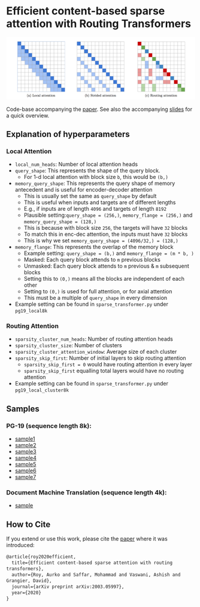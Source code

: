 # Efficient content-based sparse attention with Routing Transformers

<img src = "image/routing_attention.png" alt="Routing attention">

Code-base accompanying the [paper](https://arxiv.org/abs/2003.05997). See also
the accompanying [slides](https://drive.google.com/file/d/1maX-UQbtnVtxQqLmHvWVN6LNYtnBaTd9/view?usp=sharing)
for a quick overview.

## Explanation of hyperparameters

### Local Attention

*   `local_num_heads`: Number of local attention heads
*   `query_shape`: This represents the shape of the query block.
    *   For 1-d local attention with block size `b`, this would be `(b,)`
*   `memory_query_shape`: This represents the query shape of memory antecedent
    and is useful for encoder-decoder attention
    * This is usually set the same as `query_shape` by default
    * This is useful when inputs and targets are of different lengths
    * E.g., if inputs are of length `4096` and targets of length `8192`
    * Plausible setting:`query_shape = (256,)`, `memory_flange = (256,)` and
      `memory_query_shape = (128,)`
    * This is because with block size `256`, the targets will have `32` blocks
    * To match this in enc-dec attention, the inputs must have `32` blocks
    * This is why we set `memory_query_shape = (4096/32,) = (128,)`
*   `memory_flange`: This represents the overlap of the memory block
    * Example setting: `query_shape = (b,)` and `memory_flange = (m * b, )`
    * Masked: Each query block attends to `m` previous blocks
    * Unmasked: Each query block attends to `m` previous & `m` subsequent blocks
    * Setting this to `(0,)` means all the blocks are independent of each other
    * Setting to `(0,)` is used for full attention, or for axial attention
    * This must be a multiple of `query_shape` in every dimension
*   Example setting can be found in `sparse_transformer.py` under `pg19_local8k`

### Routing Attention

*   `sparsity_cluster_num_heads`: Number of routing attention heads
*   `sparsity_cluster_size`: Number of clusters
*   `sparsity_cluster_attention_window`: Average size of each cluster
*   `sparsity_skip_first`: Number of initial layers to skip routing attention
    *   `sparsity_skip_first = 0` would have routing attention in every layer
    *   `sparsity_skip_first` equalling total layers would have no routing
        attention
*   Example setting can be found in `sparse_transformer.py` under
    `pg19_local_cluster8k`

## Samples

### PG-19 (sequence length 8k):

- [sample1](https://docs.google.com/document/d/1YE6644MprOr1vJkY0lJPeYswJQxncBmD_O12LQAMxIA/edit?usp=sharing)
- [sample2](https://docs.google.com/document/d/1UwCYAbIMHOXe07X5ELMwTPa90rqrZCGiJML4jywc0yY/edit?usp=sharing)
- [sample3](https://docs.google.com/document/d/1dC2zNExumaaxTu7BiClo88bZ0JKJMAJolJQDkcOHT70/edit?usp=sharing)
- [sample4](https://docs.google.com/document/d/1zoYG-x_1ElNZc6TatHfGgasNKAuOEqtaBI91ygfb2jA/edit?usp=sharing)
- [sample5](https://docs.google.com/document/d/1XvwY8jFUGGEw3S2HzNx7gBg-9nzSRWHtQVNQAyTVuAU/edit?usp=sharing)
- [sample6](https://docs.google.com/document/d/1RZrOI8e7n7czgA_a7Mt34ePymUFwyjEYrjohZ8aoBoc/edit?usp=sharing)
- [sample7](https://docs.google.com/document/d/1WfSqLCAEd8W3_s3dpaLPH3JwCG3ucBiK_JsoG8q0K3U/edit?usp=sharing)

### Document Machine Translation (sequence length 4k):

-   [sample](https://docs.google.com/document/d/1wqKAyHx7IzJIS0nH9zFYM6KxkjR1qlnYjaECUI9YmmY/edit?usp=sharing)

## How to Cite

If you extend or use this work, please cite the
[paper](https://arxiv.org/abs/2003.05997) where it was introduced:

```
@article{roy2020efficient,
  title={Efficient content-based sparse attention with routing transformers},
  author={Roy, Aurko and Saffar, Mohammad and Vaswani, Ashish and Grangier, David},
  journal={arXiv preprint arXiv:2003.05997},
  year={2020}
}
```
